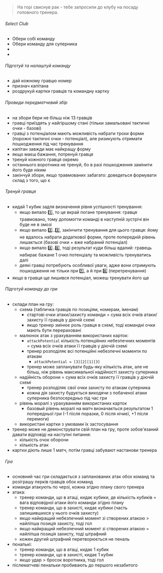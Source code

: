 > На горі свиснув рак - тебе запросили до клубу на посаду головного тренера.

###### Select Club
* Обери собі команду
* Обери команду для суперника
* 
* 

###### Підготуй та налаштуй команду
* дай кожному гравцю номер
* признач капітана
* роздрукуй картки гравців та командну картку

###### Проведи передматчевий збір
* на збори бери не більш ніж 13 гравців
* гравці приїздять у найгіршому стані (тільки замальовані тактичні очки - базові)
* гравці з потенціалом мають можливість набрати трохи форми (порожні тактичні очки - потенціал), але ризикують отримати пошкодження під час тренування
* капітан завжди має найкращу форму
* якщо маєш бажання, потренуй гравця
* тренуй кожного гравця окремо
* останнього воротника не тренуй, бо в разі пошкодження замінити його буде ніким
* закінчуй збори, якщо травмованих забагато: доведеться формувати склад з того, що є

###### Тренуй гравця
* кидай 1 кубик задля визначення рівня успішності тренування:
	* якщо випало :one:, то це вкрай погане тренування: гравця травмовано, тому допомогти команді в наступній зустрічі він буде не в змозі
	* якщо випало :two:..:three:, закінчити тренування для цього гравця: йому не вдалось набрати додаткової форми, проте попередній рівень лишається (базові очки + вже набраний потенціал)
	* якщо випало :four:..:six:, тоді результат куди більш вдалий: гравець набирає бажане 1 очко потенціалу та можливість тренуватись далі
	* деякі гравці потребують особливої уваги, адже вони отримують пошкодження не тільки при :one:, а й при :six: (перетренування)
* якщо в гравця ще лишився потенціал, можеш тренувати його ще

###### Підготуй команду до гри
* склади план на гру:
	* схема (табличка гравців по позиціям, номерам, іменам)
		* стартові очки атаки/захисту команди = сума всіх очків атаки/захисту її гравців у діючій схемі
		* якщо тренер змінює роль гравця в схемі, тоді командні очки мають бути перераховані
	* малюнок атак з урахуванням використаних карток:
		* `attackPotential` кількість потенційних небезпечних моментів = сума всіх очків атаки її гравців у діючій схемі
		* тренер розподіляє всі потенційні небезпечні моменти по атакам
			* `attackPotential = [3][2][1][3]`
		* тренер може запланувати будь-яку кількість атак, але не більш, ніж рівень максимальної надійності захисту суперника
	* надійність оборони = сума всіх очків захисту її гравців у діючій схемі
		* тренер розподіляє свої очки захисту по атакам суперника
		* кожна дія захисту будується виходячи з побаченої атаки суперника безпосередньо під час гри
	* рівень моралі з урахуванням використаних карток
		* базовый рівень моралі на матч визначається результатом 1 попередньої гри (-1 після поразки, 0 після нічиєї, +1 після перемоги)
	* використані картки з умовами їх застосування
* тренер може не демонструвати свій план на гру, проте зобов'язаний давати відповіді на наступні питання:
	* кількість очок оборони
	* кількість атак
* картки діють лише 1 матч, потім гравці забувают настанови тренера

###### Гра
* основний час гри складається з запланованих атак обох команд та розіграшу перків гравців обох команд
* команди атакують по черзі, кожна згідно плану свого тренера
* атака:
	* тренер команди, що в атаці, кидає кубики, де кількість кубиків = вага відповідної атаки його команди згідно плану
	* тренер команди, що в захисті, кидає кубики (часть залишившихся у нього очків захисту)
	* якщо найкращий небезпечний момент зі створених атакою > найліпша позиція захисту, тоді гол
	* якщо найкращий небезпечний момент зі створених атакою = найліпша позиція захисту, тоді штрафний
	* кожен другий штрафний перетворюється не пеналь
* пєналькі:
	* тренер команди, що в атаці, кидає 1 кубик
	* тренер команди, що в захисті, кидає 1 кубик
	* якщо удар > бросок воротника, тоді гол
* післематчеві пенальки пробивають до першого незабитого
